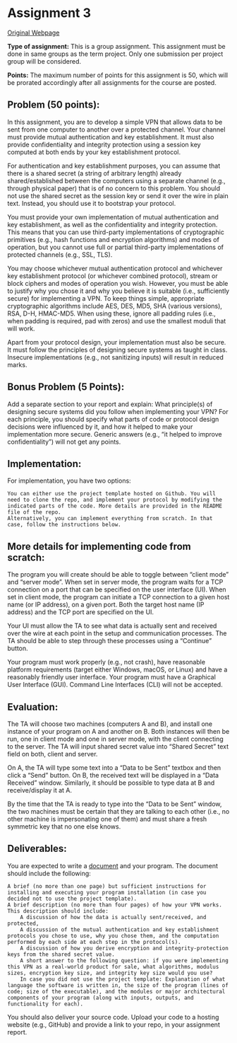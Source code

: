 # Assignment 3
[Original Webpage](https://blogs.ubc.ca/cpen442/assignments/assignment-3/)

**Type of assignment:** This is a group assignment. This assignment must be done in same groups as the term project. Only one submission per project group will be considered.

**Points:** The maximum number of points for this assignment is 50, which will be prorated accordingly after all assignments for the course are posted.

## Problem (50 points):

In this assignment, you are to develop a simple VPN that allows data to be sent from one computer to another over a protected channel. Your channel must provide mutual authentication and key establishment. It must also provide confidentiality and integrity protection using a session key computed at both ends by your key establishment protocol.

For authentication and key establishment purposes, you can assume that there is a shared secret (a string of arbitrary length) already shared/established between the computers using a separate channel (e.g., through physical paper) that is of no concern to this problem. You should not use the shared secret as the session key or send it over the wire in plain text. Instead, you should use it to bootstrap your protocol.

You must provide your own implementation of mutual authentication and key establishment, as well as the confidentiality and integrity protection. This means that you can use third-party implementations of cryptographic primitives (e.g., hash functions and encryption algorithms) and modes of operation, but you cannot use full or partial third-party implementations of protected channels (e.g., SSL, TLS).

You may choose whichever mutual authentication protocol and whichever key establishment protocol (or whichever combined protocol), stream or block ciphers and modes of operation you wish. However, you must be able to justify why you chose it and why you believe it is suitable (i.e., sufficiently secure) for implementing a VPN. To keep things simple, appropriate cryptographic algorithms include AES, DES, MD5, SHA (various versions), RSA, D-H, HMAC-MD5. When using these, ignore all padding rules (i.e., when padding is required, pad with zeros) and use the smallest moduli that will work.

Apart from your protocol design, your implementation must also be secure. It must follow the principles of designing secure systems as taught in class. Insecure implementations (e.g., not sanitizing inputs) will result in reduced marks.

## Bonus Problem (5 Points):

Add a separate section to your report and explain: What principle(s) of designing secure systems did you follow when implementing your VPN? For each principle, you should specify what parts of code or protocol design decisions were influenced by it, and how it helped to make your implementation more secure. Generic answers (e.g., “it helped to improve confidentiality”) will not get any points.

## Implementation:

For implementation, you have two options:

    You can either use the project template hosted on Github. You will need to clone the repo, and implement your protocol by modifying the indicated parts of the code. More details are provided in the README file of the repo.
    Alternatively, you can implement everything from scratch. In that case, follow the instructions below.

## More details for implementing code from scratch:

The program you will create should be able to toggle between “client mode” and “server mode”. When set in server mode, the program waits for a TCP connection on a port that can be specified on the user interface (UI). When set in client mode, the program can initiate a TCP connection to a given host name (or IP address), on a given port. Both the target host name (IP address) and the TCP port are specified on the UI.

Your UI must allow the TA to see what data is actually sent and received over the wire at each point in the setup and communication processes. The TA should be able to step through these processes using a “Continue” button.

Your program must work properly (e.g., not crash), have reasonable platform requirements (target either Windows, macOS, or Linux)  and have a reasonably friendly user interface. Your program must have a Graphical User Interface (GUI). Command Line Interfaces (CLI) will not be accepted.

## Evaluation:

The TA will choose two machines (computers A and B), and install one instance of your program on A and another on B. Both instances will then be run, one in client mode and one in server mode, with the client connecting to the server. The TA will input shared secret value into “Shared Secret” text field on both, client and server.

On A, the TA will type some text into a “Data to be Sent” textbox and then click a “Send” button. On B, the received text will be displayed in a “Data Received” window. Similarly, it should be possible to type data at B and receive/display it at A.

By the time that the TA is ready to type into the “Data to be Sent” window, the two machines must be certain that they are talking to each other (i.e., no other machine is impersonating one of them) and must share a fresh symmetric key that no one else knows.

## Deliverables:

You are expected to write a [document](https://docs.google.com/document/d/1JRlaMrwFDA7UM4aOAmyj8gZ_BYR8wytl88DrWoQAPnk/edit) and your program. The document should include the following:

    A brief (no more than one page) but sufficient instructions for installing and executing your program installation (in case you decided not to use the project template).
    A brief description (no more than four pages) of how your VPN works. This description should include:
        A discussion of how the data is actually sent/received, and protected,
        A discussion of the mutual authentication and key establishment protocols you chose to use, why you chose them, and the computation performed by each side at each step in the protocol(s).
        A discussion of how you derive encryption and integrity-protection keys from the shared secret value.
        A short answer to the following question: if you were implementing this VPN as a real-world product for sale, what algorithms, modulus sizes, encryption key size, and integrity key size would you use?
        In case you did not use the project template: Explanation of what language the software is written in, the size of the program (lines of code; size of the executable), and the modules or major architectural components of your program (along with inputs, outputs, and functionality for each).

You should also deliver your source code. Upload your code to a hosting website (e.g., GitHub) and provide a link to your repo, in your assignment report.
